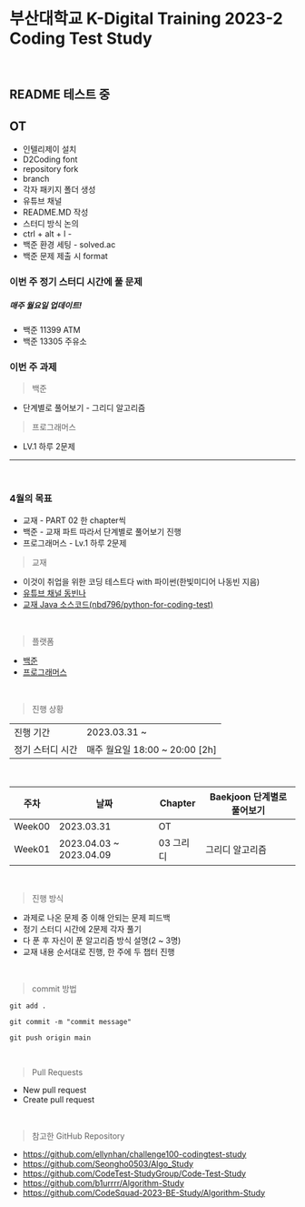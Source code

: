 # 부산대학교 K-Digital Training 2023-2 Coding Test Study
<br/>

## README 테스트 중
## OT
- 인텔리제이 설치
- D2Coding font
- repository fork
- branch
- 각자 패키지 폴더 생성
- 유튜브 채널
- README.MD 작성
- 스터디 방식 논의
- ctrl + alt + l - 
- 백준 환경 세팅 - solved.ac 
- 백준 문제 제출 시 format

### 이번 주 정기 스터디 시간에 풀 문제
##### 매주 월요일 업데이트!
- 백준 11399 ATM
- 백준 13305 주유소

### 이번 주 과제 
> 백준 
- 단계별로 풀어보기 - 그리디 알고리즘
> 프로그래머스
- LV.1 하루 2문제 
---

<br />

### 4월의 목표
- 교재 -  PART 02 한 chapter씩 
- 백준 - 교재 파트 따라서 단계별로 풀어보기 진행
- 프로그래머스 - Lv.1 하루 2문제

> 교재 
- 이것이 취업을 위한 코딩 테스트다 with 파이썬(한빛미디어 나동빈 지음)
- [유튜브 채널 동빈나](https://www.youtube.com/@dongbinna)
- [교재 Java 소스코드(nbd796/python-for-coding-test)](https://github.com/ndb796/python-for-coding-test)
<br />

> 플랫폼
- [백준](https://www.acmicpc.net/)
- [프로그래머스](https://programmers.co.kr/)
<br />

> 진행 상황
<table>
 <tr>
    <td>진행 기간</td>
    <td>2023.03.31 ~</td>
  </tr>
  <tr>
    <td>정기 스터디 시간</td>
    <td>매주 월요일 18:00 ~ 20:00 [2h]</td>
  </tr>
</table>
<br />



|주차|날짜|Chapter|Baekjoon 단계별로 풀어보기|
|---|---|---|---|
|Week00|2023.03.31|OT| |
|Week01|2023.04.03 ~ 2023.04.09|03 그리디|그리디 알고리즘|
<br/>

> 진행 방식
- 과제로 나온 문제 중 이해 안되는 문제 피드백
- 정기 스터디 시간에 2문제 각자 풀기
- 다 푼 후 자신이 푼 알고리즘 방식 설명(2 ~ 3명)
- 교재 내용 순서대로 진행, 한 주에 두 챕터 진행 
<br />

> commit 방법

```
git add .
```
```
git commit -m "commit message"
```
```
git push origin main
```
<br />

> Pull Requests
- New pull request
- Create pull request


<br />

> 참고한 GitHub Repository
- https://github.com/ellynhan/challenge100-codingtest-study
- https://github.com/Seongho0503/Algo_Study
- https://github.com/CodeTest-StudyGroup/Code-Test-Study
- https://github.com/b1urrrr/Algorithm-Study
- https://github.com/CodeSquad-2023-BE-Study/Algorithm-Study
